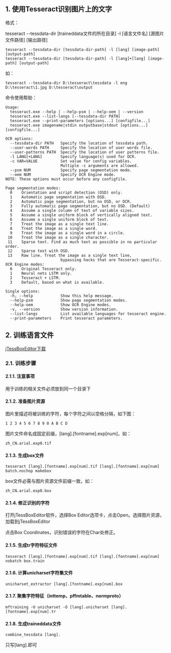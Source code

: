 
## 1. 使用Tesseract识别图片上的文字

格式：

tesseract --tessdata-dir [traineddata文件的所在目录] -l [语言文件名] [源图片文件路径] [输出路径]

    tesseract --tessdata-dir [tessdata-dir-path] -l [lang] [image-path] [output-path]
    tesseract --tessdata-dir [tessdata-dir-path] -l [lang]+[lang] [image-path] [output-path]

如：

    tesseract --tessdata-dir D:\tesseract\tessdata -l eng D:\tesseract\1.jpg D:\tesseract\output

命令使用帮助：

```
Usage:
  tesseract.exe --help | --help-psm | --help-oem | --version
  tesseract.exe --list-langs [--tessdata-dir PATH]
  tesseract.exe --print-parameters [options...] [configfile...]
  tesseract.exe imagename|stdin outputbase|stdout [options...] [configfile...]

OCR options:
  --tessdata-dir PATH   Specify the location of tessdata path.
  --user-words PATH     Specify the location of user words file.
  --user-patterns PATH  Specify the location of user patterns file.
  -l LANG[+LANG]        Specify language(s) used for OCR.
  -c VAR=VALUE          Set value for config variables.
                        Multiple -c arguments are allowed.
  --psm NUM             Specify page segmentation mode.
  --oem NUM             Specify OCR Engine mode.
NOTE: These options must occur before any configfile.

Page segmentation modes:
  0    Orientation and script detection (OSD) only.
  1    Automatic page segmentation with OSD.
  2    Automatic page segmentation, but no OSD, or OCR.
  3    Fully automatic page segmentation, but no OSD. (Default)
  4    Assume a single column of text of variable sizes.
  5    Assume a single uniform block of vertically aligned text.
  6    Assume a single uniform block of text.
  7    Treat the image as a single text line.
  8    Treat the image as a single word.
  9    Treat the image as a single word in a circle.
 10    Treat the image as a single character.
 11    Sparse text. Find as much text as possible in no particular order.
 12    Sparse text with OSD.
 13    Raw line. Treat the image as a single text line,
                        bypassing hacks that are Tesseract-specific.
OCR Engine modes:
  0    Original Tesseract only.
  1    Neural nets LSTM only.
  2    Tesseract + LSTM.
  3    Default, based on what is available.

Single options:
  -h, --help            Show this help message.
  --help-psm            Show page segmentation modes.
  --help-oem            Show OCR Engine modes.
  -v, --version         Show version information.
  --list-langs          List available languages for tesseract engine.
  --print-parameters    Print tesseract parameters.
```

## 2. 训练语言文件

[jTessBoxEditor下载](https://sourceforge.net/projects/vietocr/files/jTessBoxEditor/)

### 2.1. 训练步骤

#### 2.1.1. 注意事项

用于训练的相关文件必须放到同一个目录下

#### 2.1.2. 准备图片资源

图片里描述将被训练的字符，每个字符之间以空格分隔，如下图：

    1 2 3 4 5 6 7 8 9 0 A B C D

图片文件命名成固定前缀，[lang].[fontname].exp[num]，如：

    zh_CN.arial.exp0.tif

#### 2.1.3. 生成box文件

    tesseract [lang].[fontname].exp[num].tif [lang].[fontname].exp[num] batch.nochop makebox

box文件必需与图片资源文件前缀一致，如：

    zh_CN.arial.exp0.box

#### 2.1.4. 修正识别的字符

打开jTessBoxEditor软件，选择Box Editor选项卡，点击Open。选择图片资源，加载到jTessBoxEditor

点击Box Coordinates，识别错误的字符在Char处修正。

#### 2.1.5. 生成tr字符特征文件

    tesseract [lang].[fontname].exp[num].tif [lang].[fontname].exp[num] nobatch box.train

#### 2.1.6. 计算unicharset字符集文件

    unicharset_extractor [lang].[fontname].exp[num].box

#### 2.1.7. 聚集字符特征（inttemp、pffmtable、normproto）

    mftraining -U unicharset -O [lang].unicharset [lang].[fontname].exp[num].tr

#### 2.1.8. 生成traineddata文件

    combine_tessdata [lang].

只写[lang].即可



